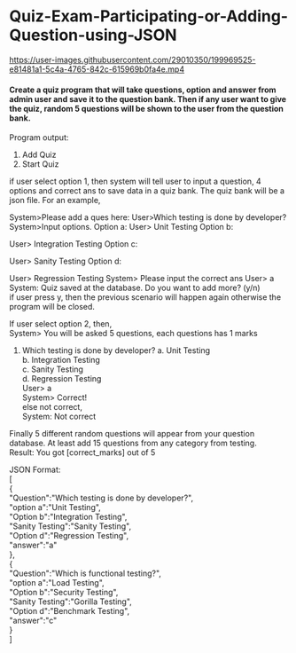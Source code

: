 # Quiz-Exam-Participating-or-Adding-Question-using-JSON

https://user-images.githubusercontent.com/29010350/199969525-e81481a1-5c4a-4765-842c-615969b0fa4e.mp4

#### Create a quiz program that will take questions, option and answer from admin user and save it to the question bank. Then if any user want to give the quiz, random 5 questions will be shown to the user from the question bank.

Program output:
1. Add Quiz
2. Start Quiz

if user select option 1, then system will tell user to input a question, 4 options and correct ans to save data in a quiz bank. The quiz bank will be a json file. For an example,

System>Please add a ques here:
User>Which testing is done by developer?\
System>Input options.
Option a:
User> Unit Testing
Option b:

User> Integration Testing
Option c:

User> Sanity Testing
Option d:

User> Regression Testing
System> Please input the correct ans
User> a
System: Quiz saved at the database. Do you want to add more? (y/n) \
if user press y, then the previous scenario will happen again otherwise the program will be closed.

If user select option 2,  then, \
System> You will be asked 5 questions, each questions has 1 marks 
1. Which testing is done by developer?
a. Unit Testing \
b. Integration Testing \
c. Sanity Testing \
d. Regression Testing \
User> a \
System> Correct! \
else not correct, \
System: Not correct 


Finally 5 different random questions will appear from your question database. At least add 15 questions from any category from testing.  \
Result: You got [correct_marks] out of 5


JSON Format: \
[ \
{ \
"Question":"Which testing is done by developer?", \
"option a":"Unit Testing", \
"Option b":"Integration Testing", \
"Sanity Testing":"Sanity Testing", \
"Option d":"Regression Testing", \
"answer":"a" \
}, \
{ \
"Question":"Which is functional testing?", \
"option a":"Load Testing", \
"Option b":"Security Testing", \
"Sanity Testing":"Gorilla Testing", \
"Option d":"Benchmark Testing", \
"answer":"c" \
} \
]
